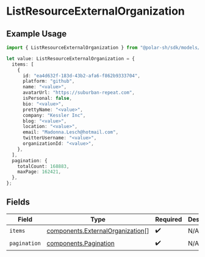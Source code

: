 # ListResourceExternalOrganization

## Example Usage

```typescript
import { ListResourceExternalOrganization } from "@polar-sh/sdk/models/components/listresourceexternalorganization.js";

let value: ListResourceExternalOrganization = {
  items: [
    {
      id: "ea4d632f-183d-43b2-afa6-f862b9333704",
      platform: "github",
      name: "<value>",
      avatarUrl: "https://suburban-repeat.com",
      isPersonal: false,
      bio: "<value>",
      prettyName: "<value>",
      company: "Kessler Inc",
      blog: "<value>",
      location: "<value>",
      email: "Madonna.Lesch@hotmail.com",
      twitterUsername: "<value>",
      organizationId: "<value>",
    },
  ],
  pagination: {
    totalCount: 168883,
    maxPage: 162421,
  },
};
```

## Fields

| Field                                                                                | Type                                                                                 | Required                                                                             | Description                                                                          |
| ------------------------------------------------------------------------------------ | ------------------------------------------------------------------------------------ | ------------------------------------------------------------------------------------ | ------------------------------------------------------------------------------------ |
| `items`                                                                              | [components.ExternalOrganization](../../models/components/externalorganization.md)[] | :heavy_check_mark:                                                                   | N/A                                                                                  |
| `pagination`                                                                         | [components.Pagination](../../models/components/pagination.md)                       | :heavy_check_mark:                                                                   | N/A                                                                                  |